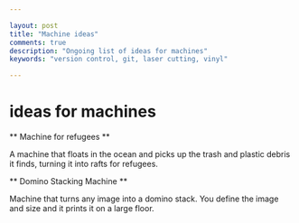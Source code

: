 ```yaml
---

layout: post
title: "Machine ideas"
comments: true
description: "Ongoing list of ideas for machines"
keywords: "version control, git, laser cutting, vinyl"

---
```




# ideas for machines

** Machine for refugees **

A machine that floats in the ocean and picks up the trash and plastic debris it finds, turning it into rafts for refugees.

** Domino Stacking Machine **

Machine that turns any image into a domino stack. You define the image and size and it prints it on a large floor.